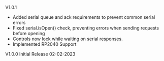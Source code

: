 V1.0.1

- Added serial queue and ack requirements to prevent common serial errors
- Fixed serial.isOpen() check, preventing errors when sending requests before opening
- Controls now lock while waiting on serial responses.
- Implemented RP2040 Support

V1.0.0 Initial Release 02-02-2023